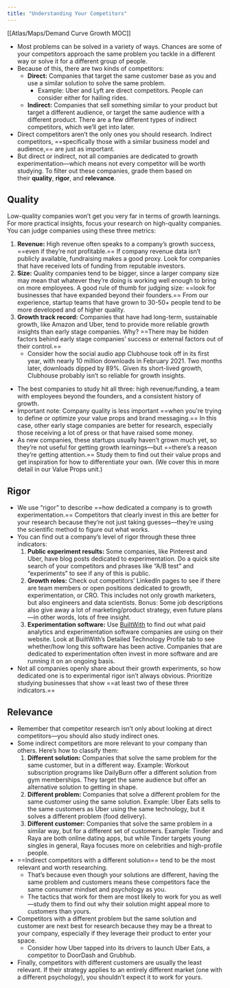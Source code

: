 ```yaml
---
title: "Understanding Your Competitors"
---
```

[[Atlas/Maps/Demand Curve Growth MOC]]

- Most problems can be solved in a variety of ways. Chances are some of your competitors approach the same problem you tackle in a different way or solve it for a different group of people. 
- Because of this, there are two kinds of competitors:
	 -  **Direct:** Companies that target the same customer base as you and use a similar solution to solve the same problem.
		 -  Example: Uber and Lyft are direct competitors. People can consider either for hailing rides.
	- **Indirect:** Companies that sell something similar to your product but target a different audience, or target the same audience with a different product. There are a few different types of indirect competitors, which we’ll get into later.
- Direct competitors aren’t the only ones you should research. Indirect competitors, ==specifically those with a similar business model and audience,== are just as important.
- But direct or indirect, not all companies are dedicated to growth experimentation—which means not every competitor will be worth studying. To filter out these companies, grade them based on their **quality**, **rigor**, and **relevance**.

## Quality
Low-quality companies won’t get you very far in terms of growth learnings. For more practical insights, focus your research on high-quality companies. You can judge companies using these three metrics:
1.  **Revenue:** High revenue often speaks to a company’s growth success, ==even if they’re not profitable.== If company revenue data isn’t publicly available, fundraising makes a good proxy. Look for companies that have received lots of funding from reputable investors.
2.  **Size:** Quality companies tend to be bigger, since a larger company size may mean that whatever they’re doing is working well enough to bring on more employees. A good rule of thumb for judging size: ==look for businesses that have expanded beyond their founders.== From our experience, startup teams that have grown to 30-50+ people tend to be more developed and of higher quality. 
3.  **Growth track record:** Companies that have had long-term, sustainable growth, like Amazon and Uber, tend to provide more reliable growth insights than early stage companies. Why? ==There may be hidden factors behind early stage companies’ success or external factors out of their control.==
	- Consider how the social audio app Clubhouse took off in its first year, with nearly 10 million downloads in February 2021. Two months later, downloads dipped by 89%. Given its short-lived growth, Clubhouse probably isn’t so reliable for growth insights.

- The best companies to study hit all three: high revenue/funding, a team with employees beyond the founders, and a consistent history of growth.
- Important note: Company quality is less important ==when you're trying to define or optimize your value props and brand messaging.== In this case, other early stage companies are better for research, especially those receiving a lot of press or that have raised some money. 
- As new companies, these startups usually haven’t grown much yet, so they’re not useful for getting growth learnings—but ==there’s a reason they’re getting attention.== Study them to find out their value props and get inspiration for how to differentiate your own. (We cover this in more detail in our Value Props unit.)

## Rigor
- We use “rigor” to describe ==how dedicated a company is to growth experimentation.== Competitors that clearly invest in this are better for your research because they’re not just taking guesses—they’re using the scientific method to figure out what works.
- You can find out a company’s level of rigor through these three indicators:
	1. **Public experiment results:** Some companies, like Pinterest and Uber, have blog posts dedicated to experimentation. Do a quick site search of your competitors and phrases like “A/B test” and “experiments” to see if any of this is public.
	2. **Growth roles:** Check out competitors’ LinkedIn pages to see if there are team members or open positions dedicated to growth, experimentation, or CRO. This includes not only growth marketers, but also engineers and data scientists. Bonus: Some job descriptions also give away a lot of marketing/product strategy, even future plans—in other words, lots of free insight.
	3. **Experimentation software:** Use [BuiltWith](https://builtwith.com/) to find out what paid analytics and experimentation software companies are using on their website. Look at BuiltWith’s Detailed Technology Profile tab to see whether/how long this software has been active. Companies that are dedicated to experimentation often invest in more software and are running it on an ongoing basis.
- Not all companies openly share about their growth experiments, so how dedicated one is to experimental rigor isn’t always obvious. Prioritize studying businesses that show ==at least two of these three indicators.==

## Relevance
- Remember that competitor research isn’t only about looking at direct competitors—you should also study indirect ones. 
- Some indirect competitors are more relevant to your company than others. Here’s how to classify them:
	1.  **Different solution:** Companies that solve the same problem for the same customer, but in a different way. Example: Workout subscription programs like DailyBurn offer a different solution from gym memberships. They target the same audience but offer an alternative solution to getting in shape.
	2.  **Different problem:** Companies that solve a different problem for the same customer using the same solution. Example: Uber Eats sells to the same customers as Uber using the same technology, but it solves a different problem (food delivery).
	3.  **Different customer:** Companies that solve the same problem in a similar way, but for a different set of customers. Example: Tinder and Raya are both online dating apps, but while Tinder targets young singles in general, Raya focuses more on celebrities and high-profile people.
- ==Indirect competitors with a different solution== tend to be the most relevant and worth researching. 
	- That’s because even though your solutions are different, having the same problem and customers means these competitors face the same consumer mindset and psychology as you. 
	- The tactics that work for them are most likely to work for you as well—study them to find out why their solution might appeal more to customers than yours.
- Competitors with a different problem but the same solution and customer are next best for research because they may be a threat to your company, especially if they leverage their product to enter your space. 
	- Consider how Uber tapped into its drivers to launch Uber Eats, a competitor to DoorDash and Grubhub.
- Finally, competitors with different customers are usually the least relevant. If their strategy applies to an entirely different market (one with a different psychology), you shouldn’t expect it to work for yours.